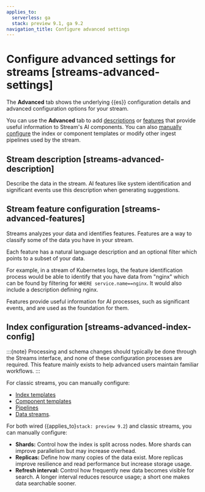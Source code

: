 ```yaml
---
applies_to:
  serverless: ga
  stack: preview 9.1, ga 9.2
navigation_title: Configure advanced settings
---
```

# Configure advanced settings for streams [streams-advanced-settings]

The **Advanced** tab shows the underlying {{es}} configuration details and advanced configuration options for your stream.

You can use the **Advanced** tab to add [descriptions](#streams-advanced-description) or [features](#streams-advanced-features) that provide useful information to Stream's AI components. You can also  [manually configure](#streams-advanced-index-config) the index or component templates or modify other ingest pipelines used by the stream.

## Stream description [streams-advanced-description]

Describe the data in the stream. AI features like system identification and significant events use this description when generating suggestions.

## Stream feature configuration [streams-advanced-features]

Streams analyzes your data and identifies features. Features are a way to classify some of the data you have in your stream.

Each feature has a natural language description and an optional filter which points to a subset of your data.

For example, in a stream of Kubernetes logs, the feature identification process would be able to identify that you have data from "nginx" which can be found by filtering for `WHERE service.name==nginx`. It would also include a description defining nginx.

Features provide useful information for AI processes, such as significant events, and are used as the foundation for them.

## Index configuration [streams-advanced-index-config]

:::{note}
Processing and schema changes should typically be done through the Streams interface, and none of these configuration processes are required. This feature mainly exists to help advanced users maintain familiar workflows.
:::

For classic streams, you can manually configure:

- [Index templates](../../../../manage-data/data-store/templates.md#index-templates)
- [Component templates](../../../../manage-data/data-store/templates.md#component-templates)
- [Pipelines](../../../../manage-data/ingest/transform-enrich.md)
- [Data streams](../../../../manage-data/data-store/data-streams.md).

For both wired ({applies_to}`stack: preview 9.2`) and classic streams, you can manually configure:

- **Shards:** Control how the index is split across nodes. More shards can improve parallelism but may increase overhead.
- **Replicas:** Define how many copies of the data exist. More replicas improve resilience and read performance but increase storage usage.
- **Refresh interval:** Control how frequently new data becomes visible for search. A longer interval reduces resource usage; a short one makes data searchable sooner.